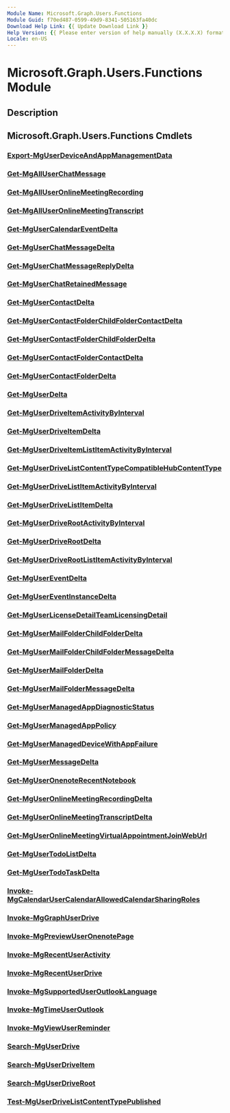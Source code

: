 ```yaml
---
Module Name: Microsoft.Graph.Users.Functions
Module Guid: f70ed487-0599-49d9-8341-505163fa40dc
Download Help Link: {{ Update Download Link }}
Help Version: {{ Please enter version of help manually (X.X.X.X) format }}
Locale: en-US
---
```


# Microsoft.Graph.Users.Functions Module
## Description


## Microsoft.Graph.Users.Functions Cmdlets
### [Export-MgUserDeviceAndAppManagementData](Export-MgUserDeviceAndAppManagementData.md)


### [Get-MgAllUserChatMessage](Get-MgAllUserChatMessage.md)


### [Get-MgAllUserOnlineMeetingRecording](Get-MgAllUserOnlineMeetingRecording.md)


### [Get-MgAllUserOnlineMeetingTranscript](Get-MgAllUserOnlineMeetingTranscript.md)


### [Get-MgUserCalendarEventDelta](Get-MgUserCalendarEventDelta.md)


### [Get-MgUserChatMessageDelta](Get-MgUserChatMessageDelta.md)


### [Get-MgUserChatMessageReplyDelta](Get-MgUserChatMessageReplyDelta.md)


### [Get-MgUserChatRetainedMessage](Get-MgUserChatRetainedMessage.md)


### [Get-MgUserContactDelta](Get-MgUserContactDelta.md)


### [Get-MgUserContactFolderChildFolderContactDelta](Get-MgUserContactFolderChildFolderContactDelta.md)


### [Get-MgUserContactFolderChildFolderDelta](Get-MgUserContactFolderChildFolderDelta.md)


### [Get-MgUserContactFolderContactDelta](Get-MgUserContactFolderContactDelta.md)


### [Get-MgUserContactFolderDelta](Get-MgUserContactFolderDelta.md)


### [Get-MgUserDelta](Get-MgUserDelta.md)


### [Get-MgUserDriveItemActivityByInterval](Get-MgUserDriveItemActivityByInterval.md)


### [Get-MgUserDriveItemDelta](Get-MgUserDriveItemDelta.md)


### [Get-MgUserDriveItemListItemActivityByInterval](Get-MgUserDriveItemListItemActivityByInterval.md)


### [Get-MgUserDriveListContentTypeCompatibleHubContentType](Get-MgUserDriveListContentTypeCompatibleHubContentType.md)


### [Get-MgUserDriveListItemActivityByInterval](Get-MgUserDriveListItemActivityByInterval.md)


### [Get-MgUserDriveListItemDelta](Get-MgUserDriveListItemDelta.md)


### [Get-MgUserDriveRootActivityByInterval](Get-MgUserDriveRootActivityByInterval.md)


### [Get-MgUserDriveRootDelta](Get-MgUserDriveRootDelta.md)


### [Get-MgUserDriveRootListItemActivityByInterval](Get-MgUserDriveRootListItemActivityByInterval.md)


### [Get-MgUserEventDelta](Get-MgUserEventDelta.md)


### [Get-MgUserEventInstanceDelta](Get-MgUserEventInstanceDelta.md)


### [Get-MgUserLicenseDetailTeamLicensingDetail](Get-MgUserLicenseDetailTeamLicensingDetail.md)


### [Get-MgUserMailFolderChildFolderDelta](Get-MgUserMailFolderChildFolderDelta.md)


### [Get-MgUserMailFolderChildFolderMessageDelta](Get-MgUserMailFolderChildFolderMessageDelta.md)


### [Get-MgUserMailFolderDelta](Get-MgUserMailFolderDelta.md)


### [Get-MgUserMailFolderMessageDelta](Get-MgUserMailFolderMessageDelta.md)


### [Get-MgUserManagedAppDiagnosticStatus](Get-MgUserManagedAppDiagnosticStatus.md)


### [Get-MgUserManagedAppPolicy](Get-MgUserManagedAppPolicy.md)


### [Get-MgUserManagedDeviceWithAppFailure](Get-MgUserManagedDeviceWithAppFailure.md)


### [Get-MgUserMessageDelta](Get-MgUserMessageDelta.md)


### [Get-MgUserOnenoteRecentNotebook](Get-MgUserOnenoteRecentNotebook.md)


### [Get-MgUserOnlineMeetingRecordingDelta](Get-MgUserOnlineMeetingRecordingDelta.md)


### [Get-MgUserOnlineMeetingTranscriptDelta](Get-MgUserOnlineMeetingTranscriptDelta.md)


### [Get-MgUserOnlineMeetingVirtualAppointmentJoinWebUrl](Get-MgUserOnlineMeetingVirtualAppointmentJoinWebUrl.md)


### [Get-MgUserTodoListDelta](Get-MgUserTodoListDelta.md)


### [Get-MgUserTodoTaskDelta](Get-MgUserTodoTaskDelta.md)


### [Invoke-MgCalendarUserCalendarAllowedCalendarSharingRoles](Invoke-MgCalendarUserCalendarAllowedCalendarSharingRoles.md)


### [Invoke-MgGraphUserDrive](Invoke-MgGraphUserDrive.md)


### [Invoke-MgPreviewUserOnenotePage](Invoke-MgPreviewUserOnenotePage.md)


### [Invoke-MgRecentUserActivity](Invoke-MgRecentUserActivity.md)


### [Invoke-MgRecentUserDrive](Invoke-MgRecentUserDrive.md)


### [Invoke-MgSupportedUserOutlookLanguage](Invoke-MgSupportedUserOutlookLanguage.md)


### [Invoke-MgTimeUserOutlook](Invoke-MgTimeUserOutlook.md)


### [Invoke-MgViewUserReminder](Invoke-MgViewUserReminder.md)


### [Search-MgUserDrive](Search-MgUserDrive.md)


### [Search-MgUserDriveItem](Search-MgUserDriveItem.md)


### [Search-MgUserDriveRoot](Search-MgUserDriveRoot.md)


### [Test-MgUserDriveListContentTypePublished](Test-MgUserDriveListContentTypePublished.md)



